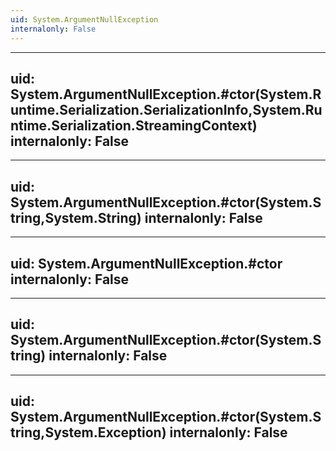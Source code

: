 ```yaml
---
uid: System.ArgumentNullException
internalonly: False
---
```


---
uid: System.ArgumentNullException.#ctor(System.Runtime.Serialization.SerializationInfo,System.Runtime.Serialization.StreamingContext)
internalonly: False
---

---
uid: System.ArgumentNullException.#ctor(System.String,System.String)
internalonly: False
---

---
uid: System.ArgumentNullException.#ctor
internalonly: False
---

---
uid: System.ArgumentNullException.#ctor(System.String)
internalonly: False
---

---
uid: System.ArgumentNullException.#ctor(System.String,System.Exception)
internalonly: False
---
